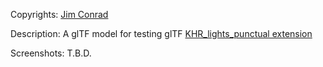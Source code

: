 Copyrights: [Jim Conrad](https://github.com/j-conrad)

Description: A glTF model for testing glTF [KHR_lights_punctual extension](https://github.com/KhronosGroup/glTF/tree/master/extensions/2.0/Khronos/KHR_lights_punctual)

Screenshots: T.B.D.
